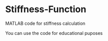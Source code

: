 # Stiffness-Function
MATLAB code for stiffness calculation 

You can use the code for educational puposes  
